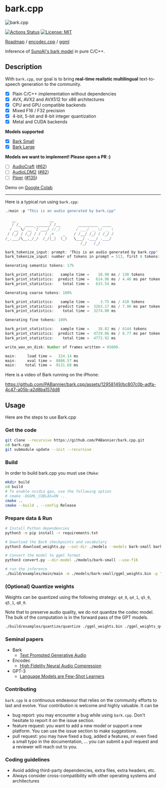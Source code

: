 # bark.cpp

![bark.cpp](./assets/banner.png)

[![Actions Status](https://github.com/PABannier/bark.cpp/actions/workflows/build.yml/badge.svg)](https://github.com/PABannier/bark.cpp/actions)
[![License: MIT](https://img.shields.io/badge/license-MIT-blue.svg)](https://opensource.org/licenses/MIT)

[Roadmap](https://github.com/users/PABannier/projects/1) / [encodec.cpp](https://github.com/PABannier/encodec.cpp) / [ggml](https://github.com/ggerganov/ggml)

Inference of [SunoAI's bark model](https://github.com/suno-ai/bark) in pure C/C++.

## Description

With `bark.cpp`, our goal is to bring **real-time realistic multilingual** text-to-speech generation to the community.

- [x] Plain C/C++ implementation without dependencies
- [x] AVX, AVX2 and AVX512 for x86 architectures
- [x] CPU and GPU compatible backends
- [x] Mixed F16 / F32 precision
- [x] 4-bit, 5-bit and 8-bit integer quantization
- [x] Metal and CUDA backends

**Models supported**

- [x] [Bark Small](https://huggingface.co/suno/bark-small)
- [x] [Bark Large](https://huggingface.co/suno/bark)

**Models we want to implement! Please open a PR :)**

- [ ] [AudioCraft](https://audiocraft.metademolab.com/) ([#62](https://github.com/PABannier/bark.cpp/issues/62))
- [ ] [AudioLDM2](https://audioldm.github.io/audioldm2/) ([#82](https://github.com/PABannier/bark.cpp/issues/82))
- [ ] [Piper](https://github.com/rhasspy/piper) ([#135](https://github.com/PABannier/bark.cpp/issues/135))

Demo on [Google Colab](https://colab.research.google.com/drive/1j8osRVX4J_DAXMUDked7AgR9_cYGdPOz?usp=sharing)

---

Here is a typical run using `bark.cpp`:

```java
./main -p "This is an audio generated by bark.cpp"

   __               __
   / /_  ____ ______/ /__        _________  ____
  / __ \/ __ `/ ___/ //_/       / ___/ __ \/ __ \
 / /_/ / /_/ / /  / ,<    _    / /__/ /_/ / /_/ /
/_.___/\__,_/_/  /_/|_|  (_)   \___/ .___/ .___/
                                  /_/   /_/

bark_tokenize_input: prompt: 'This is an audio generated by bark.cpp'
bark_tokenize_input: number of tokens in prompt = 513, first 8 tokens: 20795 20172 20199 33733 58966 20203 28169 20222

Generating semantic tokens: 17%

bark_print_statistics:   sample time =    10.98 ms / 138 tokens
bark_print_statistics:  predict time =   614.96 ms / 4.46 ms per token
bark_print_statistics:    total time =   633.54 ms

Generating coarse tokens: 100%

bark_print_statistics:   sample time =     3.75 ms / 410 tokens
bark_print_statistics:  predict time =  3263.17 ms / 7.96 ms per token
bark_print_statistics:    total time =  3274.00 ms

Generating fine tokens: 100%

bark_print_statistics:   sample time =    38.82 ms / 6144 tokens
bark_print_statistics:  predict time =  4729.86 ms / 0.77 ms per token
bark_print_statistics:    total time =  4772.92 ms

write_wav_on_disk: Number of frames written = 65600.

main:     load time =   324.14 ms
main:     eval time =  8806.57 ms
main:    total time =  9131.68 ms
```

Here is a video of Bark running on the iPhone:

https://github.com/PABannier/bark.cpp/assets/12958149/bc807c0b-adfa-4c47-a05b-a2d8ba157dd8


## Usage

Here are the steps to use Bark.cpp

### Get the code

```bash
git clone --recursive https://github.com/PABannier/bark.cpp.git
cd bark.cpp
git submodule update --init --recursive
```

### Build

In order to build bark.cpp you must use `CMake`:

```bash
mkdir build
cd build
# To enable nvidia gpu, use the following option
# cmake -DGGML_CUBLAS=ON ..
cmake ..
cmake --build . --config Release
```

### Prepare data & Run

```bash
# Install Python dependencies
python3 -m pip install -r requirements.txt

# Download the Bark checkpoints and vocabulary
python3 download_weights.py --out-dir ./models --models bark-small bark

# Convert the model to ggml format
python3 convert.py --dir-model ./models/bark-small --use-f16

# run the inference
./build/examples/main/main -m ./models/bark-small/ggml_weights.bin -p "this is an audio generated by bark.cpp" -t 4
```

### (Optional) Quantize weights

Weights can be quantized using the following strategy: `q4_0`, `q4_1`, `q5_0`, `q5_1`, `q8_0`.

Note that to preserve audio quality, we do not quantize the codec model. The bulk of the computation is in the forward pass of the GPT models.

```bash
./build/examples/quantize/quantize ./ggml_weights.bin ./ggml_weights_q4.bin q4_0
```

### Seminal papers

- Bark
  - [Text Prompted Generative Audio](https://github.com/suno-ai/bark)
- Encodec
  - [High Fidelity Neural Audio Compression](https://arxiv.org/abs/2210.13438)
- GPT-3
  - [Language Models are Few-Shot Learners](https://arxiv.org/abs/2005.14165)

### Contributing

`bark.cpp` is a continuous endeavour that relies on the community efforts to last and evolve. Your contribution is welcome and highly valuable. It can be

- bug report: you may encounter a bug while using `bark.cpp`. Don't hesitate to report it on the issue section.
- feature request: you want to add a new model or support a new platform. You can use the issue section to make suggestions.
- pull request: you may have fixed a bug, added a features, or even fixed a small typo in the documentation, ... you can submit a pull request and a reviewer will reach out to you.

### Coding guidelines

- Avoid adding third-party dependencies, extra files, extra headers, etc.
- Always consider cross-compatibility with other operating systems and architectures

